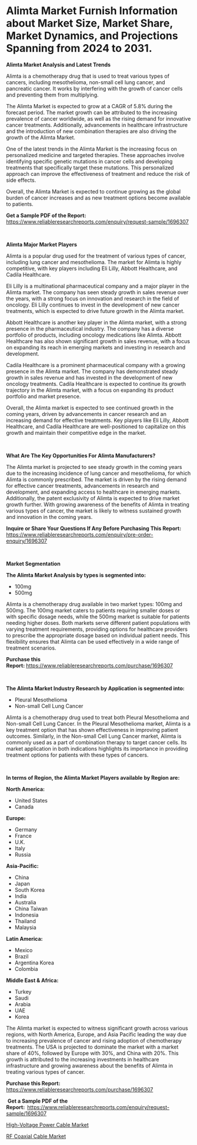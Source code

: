 <p><h1>Alimta Market Furnish Information about Market Size, Market Share, Market Dynamics, and Projections Spanning from 2024 to 2031.</h1></p><p><strong>Alimta Market Analysis and Latest Trends</strong></p>
<p><p>Alimta is a chemotherapy drug that is used to treat various types of cancers, including mesothelioma, non-small cell lung cancer, and pancreatic cancer. It works by interfering with the growth of cancer cells and preventing them from multiplying.</p><p>The Alimta Market is expected to grow at a CAGR of 5.8% during the forecast period. The market growth can be attributed to the increasing prevalence of cancer worldwide, as well as the rising demand for innovative cancer treatments. Additionally, advancements in healthcare infrastructure and the introduction of new combination therapies are also driving the growth of the Alimta Market.</p><p>One of the latest trends in the Alimta Market is the increasing focus on personalized medicine and targeted therapies. These approaches involve identifying specific genetic mutations in cancer cells and developing treatments that specifically target these mutations. This personalized approach can improve the effectiveness of treatment and reduce the risk of side effects.</p><p>Overall, the Alimta Market is expected to continue growing as the global burden of cancer increases and as new treatment options become available to patients.</p></p>
<p><strong>Get a Sample PDF of the Report:&nbsp;</strong> <a href="https://www.reliableresearchreports.com/enquiry/request-sample/1696307">https://www.reliableresearchreports.com/enquiry/request-sample/1696307</a></p>
<p>&nbsp;</p>
<p><strong>Alimta Major Market Players</strong></p>
<p><p>Alimta is a popular drug used for the treatment of various types of cancer, including lung cancer and mesothelioma. The market for Alimta is highly competitive, with key players including Eli Lilly, Abbott Healthcare, and Cadila Healthcare.</p><p>Eli Lilly is a multinational pharmaceutical company and a major player in the Alimta market. The company has seen steady growth in sales revenue over the years, with a strong focus on innovation and research in the field of oncology. Eli Lilly continues to invest in the development of new cancer treatments, which is expected to drive future growth in the Alimta market.</p><p>Abbott Healthcare is another key player in the Alimta market, with a strong presence in the pharmaceutical industry. The company has a diverse portfolio of products, including oncology medications like Alimta. Abbott Healthcare has also shown significant growth in sales revenue, with a focus on expanding its reach in emerging markets and investing in research and development.</p><p>Cadila Healthcare is a prominent pharmaceutical company with a growing presence in the Alimta market. The company has demonstrated steady growth in sales revenue and has invested in the development of new oncology treatments. Cadila Healthcare is expected to continue its growth trajectory in the Alimta market, with a focus on expanding its product portfolio and market presence.</p><p>Overall, the Alimta market is expected to see continued growth in the coming years, driven by advancements in cancer research and an increasing demand for effective treatments. Key players like Eli Lilly, Abbott Healthcare, and Cadila Healthcare are well-positioned to capitalize on this growth and maintain their competitive edge in the market.</p></p>
<p>&nbsp;</p>
<p><strong>What Are The Key Opportunities For Alimta Manufacturers?</strong></p>
<p><p>The Alimta market is projected to see steady growth in the coming years due to the increasing incidence of lung cancer and mesothelioma, for which Alimta is commonly prescribed. The market is driven by the rising demand for effective cancer treatments, advancements in research and development, and expanding access to healthcare in emerging markets. Additionally, the patent exclusivity of Alimta is expected to drive market growth further. With growing awareness of the benefits of Alimta in treating various types of cancer, the market is likely to witness sustained growth and innovation in the coming years.</p></p>
<p><strong>Inquire or Share Your Questions If Any Before Purchasing This Report:</strong> <a href="https://www.reliableresearchreports.com/enquiry/pre-order-enquiry/1696307">https://www.reliableresearchreports.com/enquiry/pre-order-enquiry/1696307</a></p>
<p>&nbsp;</p>
<p><strong>Market Segmentation</strong></p>
<p><strong>The Alimta Market Analysis by types is segmented into:</strong></p>
<p><ul><li>100mg</li><li>500mg</li></ul></p>
<p><p>Alimta is a chemotherapy drug available in two market types: 100mg and 500mg. The 100mg market caters to patients requiring smaller doses or with specific dosage needs, while the 500mg market is suitable for patients needing higher doses. Both markets serve different patient populations with varying treatment requirements, providing options for healthcare providers to prescribe the appropriate dosage based on individual patient needs. This flexibility ensures that Alimta can be used effectively in a wide range of treatment scenarios.</p></p>
<p><strong>Purchase this Report:&nbsp;</strong><a href="https://www.reliableresearchreports.com/purchase/1696307">https://www.reliableresearchreports.com/purchase/1696307</a></p>
<p>&nbsp;</p>
<p><strong>The Alimta Market Industry Research by Application is segmented into:</strong></p>
<p><ul><li>Pleural Mesothelioma</li><li>Non-small Cell Lung Cancer</li></ul></p>
<p><p>Alimta is a chemotherapy drug used to treat both Pleural Mesothelioma and Non-small Cell Lung Cancer. In the Pleural Mesothelioma market, Alimta is a key treatment option that has shown effectiveness in improving patient outcomes. Similarly, in the Non-small Cell Lung Cancer market, Alimta is commonly used as a part of combination therapy to target cancer cells. Its market application in both indications highlights its importance in providing treatment options for patients with these types of cancers.</p></p>
<p>&nbsp;</p>
<p><strong>In terms of Region, the Alimta Market Players available by Region are:</strong></p>
<p>
    <p> <strong> North America: </strong>
        <ul>
            <li>United States</li>
            <li>Canada</li>
        </ul>
        </p> 
    <p> <strong> Europe: </strong>
        <ul>
            <li>Germany</li>
            <li>France</li>
            <li>U.K.</li>
            <li>Italy</li>
            <li>Russia</li>
        </ul>
        </p> 
    <p> <strong> Asia-Pacific: </strong>
        <ul>
            <li>China</li>
            <li>Japan</li>
            <li>South Korea</li>
            <li>India</li>
            <li>Australia</li>
            <li>China Taiwan</li>
            <li>Indonesia</li>
            <li>Thailand</li>
            <li>Malaysia</li>
        </ul>
        </p> 
    <p> <strong> Latin America: </strong>
        <ul>
            <li>Mexico</li>
            <li>Brazil</li>
            <li>Argentina Korea</li>
            <li>Colombia</li>
        </ul>
        </p> 
    <p> <strong> Middle East & Africa: </strong>
        <ul>
            <li>Turkey</li>
            <li>Saudi</li>
            <li>Arabia</li>
            <li>UAE</li>
            <li>Korea</li>
        </ul>
    </p>
    </p>
<p><p>The Alimta market is expected to witness significant growth across various regions, with North America, Europe, and Asia Pacific leading the way due to increasing prevalence of cancer and rising adoption of chemotherapy treatments. The USA is projected to dominate the market with a market share of 40%, followed by Europe with 30%, and China with 20%. This growth is attributed to the increasing investments in healthcare infrastructure and growing awareness about the benefits of Alimta in treating various types of cancer.</p></p>
<p><strong>Purchase this Report: </strong><a href="https://www.reliableresearchreports.com/purchase/1696307">https://www.reliableresearchreports.com/purchase/1696307</a></p>
<p>&nbsp;<strong>Get a Sample PDF of the Report:&nbsp;&nbsp;</strong><a href="https://www.reliableresearchreports.com/enquiry/request-sample/1696307">https://www.reliableresearchreports.com/enquiry/request-sample/1696307</a></p>
<p><strong></strong></p>
<p><p><a href="https://issuu.com/reportprime-2/docs/high-voltage-power-cable-market-size-2030.pptx">High-Voltage Power Cable Market</a></p><p><a href="https://issuu.com/reportprime-2/docs/rf-coaxial-cable-market-size-2030.pptx">RF Coaxial Cable Market</a></p></p>